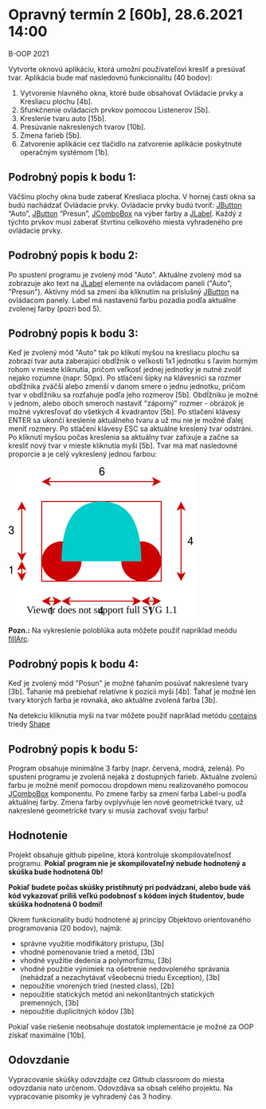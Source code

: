 # Opravný termín 2 \[60b], 28.6.2021 14:00
B-OOP 2021

Vytvorte oknovú aplikáciu, ktorá umožní používateľovi kresliť a presúvať tvar. Aplikácia bude mať nasledovnú funkcionalitu (40 bodov):

1. Vytvorenie hlavného okna, ktoré bude obsahovať Ovládacie prvky a Kresliacu plochu \[4b].
2. Sfunkčnenie ovládacích prvkov pomocou Listenerov \[5b].
3. Kreslenie tvaru auto \[15b].
4. Presúvanie nakreslených tvarov \[10b].
5. Zmena farieb \[5b].
6. Zatvorenie aplikácie cez tlačidlo na zatvorenie aplikácie poskytnuté operačným systémom \[1b].

## Podrobný popis k bodu 1:

Väčšinu plochy okna bude zaberať Kresliaca plocha. V hornej časti okna sa budú nachádzať Ovládacie
prvky. Ovládacie prvky budú tvoriť: [JButton](https://docs.oracle.com/en/java/javase/11/docs/api/java.desktop/javax/swing/JButton.html) “Auto”, [JButton](https://docs.oracle.com/en/java/javase/11/docs/api/java.desktop/javax/swing/JButton.html) “Presun”, [JComboBox](https://docs.oracle.com/en/java/javase/11/docs/api/java.desktop/javax/swing/JComboBox.html) na výber farby a [JLabel](https://docs.oracle.com/en/java/javase/11/docs/api/java.desktop/javax/swing/JLabel.html). Každý z týchto prvkov musí zaberať štvrtinu celkového miesta vyhradeného pre ovládacie prvky.

## Podrobný popis k bodu 2:

Po spustení programu je zvolený mód "Auto". Aktuálne zvolený mód sa zobrazuje ako text na [JLabel](https://docs.oracle.com/en/java/javase/11/docs/api/java.desktop/javax/swing/JLabel.html) elemente na ovládacom paneli ("Auto", "Presun"). Aktívny mód sa zmení iba kliknutím na príslušný [JButton](https://docs.oracle.com/en/java/javase/11/docs/api/java.desktop/javax/swing/JButton.html) na ovládacom panely. Label má nastavenú farbu pozadia podľa aktuálne zvolenej farby (pozri bod 5).

## Podrobný popis k bodu 3:

Keď je zvolený mód "Auto" tak po klikutí myšou na kresliacu plochu sa zobrazí tvar auta zaberajúci obdĺžnik o veľkosti 1x1 jednotku s ľavím horným rohom v mieste kliknutia, pričom veľkosť jednej jednotky je nutné zvoliť nejako rozumne (napr. 50px). Po stlačení šípky na klávesnici sa rozmer obdĺžnika zväčší alebo zmenší v danom smere o jednu jednotku, pričom tvar v obdĺžniku sa rozťahuje podľa jeho rozmerov \[5b]. Obdĺžniku je možné v jednom, alebo oboch smeroch nastaviť "záporný" rozmer - obrázok je možné vykresľovať do všetkých 4 kvadrantov \[5b]. Po stlačení klávesy ENTER sa ukončí kreslenie aktuálneho tvaru a už mu nie je možné ďalej meniť rozmery. Po stlačení klávesy ESC sa aktuálne kreslený tvar odstráni. Po kliknutí myšou počas kreslenia sa aktuálny tvar zafixuje a začne sa kresliť nový tvar v mieste kliknutia myši \[5b]. Tvar má mať nasledovné proporcie a je celý vykreslený jednou farbou:

![image](./auto.svg)

**Pozn.:** Na vykreslenie poloblúka auta môžete použiť napríklad meódu [fillArc](https://docs.oracle.com/en/java/javase/11/docs/api/java.desktop/java/awt/Graphics.html#fillArc(int,int,int,int,int,int)).

## Podrobný popis k bodu 4:

Keď je zvolený mód "Posun" je možné ťahaním posúvať nakreslené tvary \[3b]. Ťahanie má prebiehať relatívne k pozícii myši \[4b]. Ťahať je možné len tvary ktorých farba je rovnaká, ako aktuálne zvolená farba \[3b].

Na detekciu kliknutia myši na tvar môžete použiť napríklad metódu [contains](https://docs.oracle.com/en/java/javase/11/docs/api/java.desktop/java/awt/Shape.html#contains(double,double)) triedy [Shape](https://docs.oracle.com/en/java/javase/11/docs/api/java.desktop/java/awt/Shape.html)

## Podrobný popis k bodu 5:

Program obsahuje minimálne 3 farby (napr. červená, modrá, zelená). Po spustení programu je zvolená nejaká z dostupných farieb. Aktuálne zvolenú farbu je možné meniť pomocou dropdown menu realizovaného pomocou [JComboBox](https://docs.oracle.com/en/java/javase/11/docs/api/java.desktop/javax/swing/JComboBox.html) komponentu. Po zmene farby sa zmení farba Label-u podľa aktuálnej farby. Zmena farby ovplyvňuje len nové geometrické tvary, už nakreslené geometrické tvary si musia zachovať svoju farbu!

## Hodnotenie

Projekt obsahuje github pipeline, ktorá kontroluje skompilovateľnosť programu. **Pokiaľ program nie je skompilovateľný nebude hodnotený a skúška bude hodnotená 0b!**

**Pokiaľ budete počas skúšky pristihnutý pri podvádzaní, alebo bude váš kód vykazovať príliš veľkú podobnosť s kódom iných študentov, bude skúška hodnotená 0 bodmi!**

Okrem funkcionality budú hodnotené aj princípy Objektovo orientovaného programovania (20 bodov), najmä:

* správne využitie modifikátory prístupu, \[3b]
* vhodné pomenovanie tried a metód, \[3b]
* vhodné využitie dedenia a polymorfizmu, \[3b]
* vhodné použitie výnimiek na ošetrenie nedovoleného správania (nehádzať a nezachytávať všeobecnú triedu Exception), \[3b]
* nepoužitie vnorených tried (nested class), \[2b]
* nepoužitie statických metód ani nekonštantných statických premenných, \[3b]
* nepoužitie duplicitných kódov \[3b]

Pokiaľ vaše riešenie neobsahuje dostatok implementácie je možné za OOP získať maximálne \[10b]. 

## Odovzdanie

Vypracovanie skúšky odovzdajte cez Github classroom do miesta odovzdania nato určenom. Odovzdáva sa obsah celého projektu. Na vypracovanie písomky je vyhradený čas 3 hodiny.